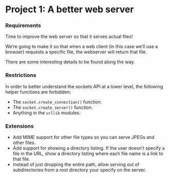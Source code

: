 # Project 1: A better web server
### Requirements
Time to improve the web server so that it serves actual files!

We’re going to make it so that when a web client (in this case we’ll use a browser) requests a specific file, the webserver will return that file.

There are some interesting details to be found along the way.

### Restrictions
In order to better understand the sockets API at a lower level, the following helper functions are forbidden:
- The `socket.create_connection()` function.
- The `socket.create_server()` function.
- Anything in the `urllib` modules.

### Extensions
- Add MIME support for other file types so you can serve JPEGs and other files.
- Add support for showing a directory listing. If the user doesn’t specify a file in the URL, show a directory listing where each file name is a link to that file.
- Instead of just dropping the entire path, allow serving out of subdirectories from a root directory your specify on the server.